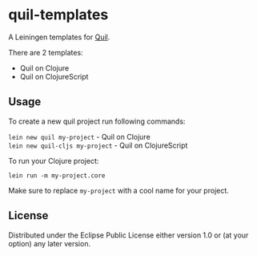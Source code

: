 # quil-templates

A Leiningen templates for [Quil](https://github.com/quil/quil).

There are 2 templates:

* Quil on Clojure
* Quil on ClojureScript

## Usage

To create a new quil project run following commands:

`lein new quil my-project` - Quil on Clojure  
`lein new quil-cljs my-project` - Quil on ClojureScript

To run your Clojure project: 

`lein run -m my-project.core`

Make sure to replace `my-project` with a cool name for your project. 

## License

Distributed under the Eclipse Public License either version 1.0 or (at
your option) any later version.
